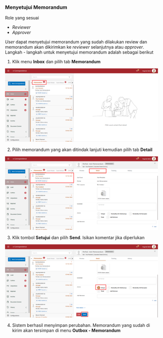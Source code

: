 ### Menyetujui Memorandum

Role yang sesuai

- *Reviewer*
- *Approver*

*User* dapat menyetujui memorandum yang sudah dilakukan review dan memorandum akan dikirimkan ke *reviewer* selanjutnya atau *approver*. Langkah - langkah untuk menyetujui memorandum adalah sebagai berikut

1. Klik menu **Inbox** dan pilih tab **Memorandum**

![gambar](SC_Memorandum/MM35.png)

2. Pilih memorandum yang akan ditindak lanjuti kemudian pilih tab **Detail**

![gambar](SC_Memorandum/MM36.png)

3. Klik tombol **Setujui** dan pilih **Send**. Isikan komentar jika diperlukan

![gambar](SC_Memorandum/MM37.png)

4. Sistem berhasil menyimpan perubahan. Memorandum yang sudah di kirim akan tersimpan di menu **Outbox - Memorandum**
